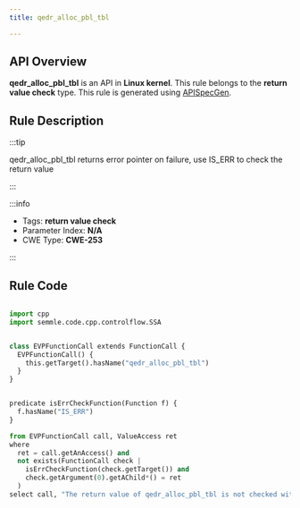 ```yaml
---
title: qedr_alloc_pbl_tbl

---
```



## API Overview
**qedr_alloc_pbl_tbl** is an API in **Linux kernel**. This rule belongs to the **return value check** type. This rule is generated using [APISpecGen](../../tools/APISpecGen).
## Rule Description

:::tip

qedr_alloc_pbl_tbl returns error pointer on failure, use IS_ERR to check the return value

:::

:::info

- Tags: **return value check**
- Parameter Index: **N/A**
- CWE Type: **CWE-253**

:::

## Rule Code
```python

import cpp
import semmle.code.cpp.controlflow.SSA


class EVPFunctionCall extends FunctionCall {
  EVPFunctionCall() {
    this.getTarget().hasName("qedr_alloc_pbl_tbl")
  }
}


predicate isErrCheckFunction(Function f) {
  f.hasName("IS_ERR") 
}

from EVPFunctionCall call, ValueAccess ret
where
  ret = call.getAnAccess() and
  not exists(FunctionCall check |
    isErrCheckFunction(check.getTarget()) and
    check.getArgument(0).getAChild*() = ret
  )
select call, "The return value of qedr_alloc_pbl_tbl is not checked with IS_ERR."
    
```